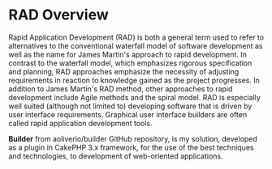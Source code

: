 # RAD Overview

Rapid Application Development (RAD) is both a general term used to refer to alternatives to the 
conventional waterfall model of software development as well as the name for James Martin's approach to rapid development.
In contrast to the waterfall model, which emphasizes rigorous specification and planning, 
RAD approaches emphasize the necessity of adjusting requirements in reaction to knowledge gained as the project progresses.
In addition to James Martin's RAD method, other approaches to rapid development include Agile methods and the spiral model. 
RAD is especially well suited (although not limited to) developing software that is driven by user interface requirements. 
Graphical user interface builders are often called rapid application development tools.

**Builder** from aoliverio/builder GitHub repository, is my solution, developed as a plugin in CakePHP 3.x framework, 
for the use of the best techniques and technologies, to development of web-oriented applications.
